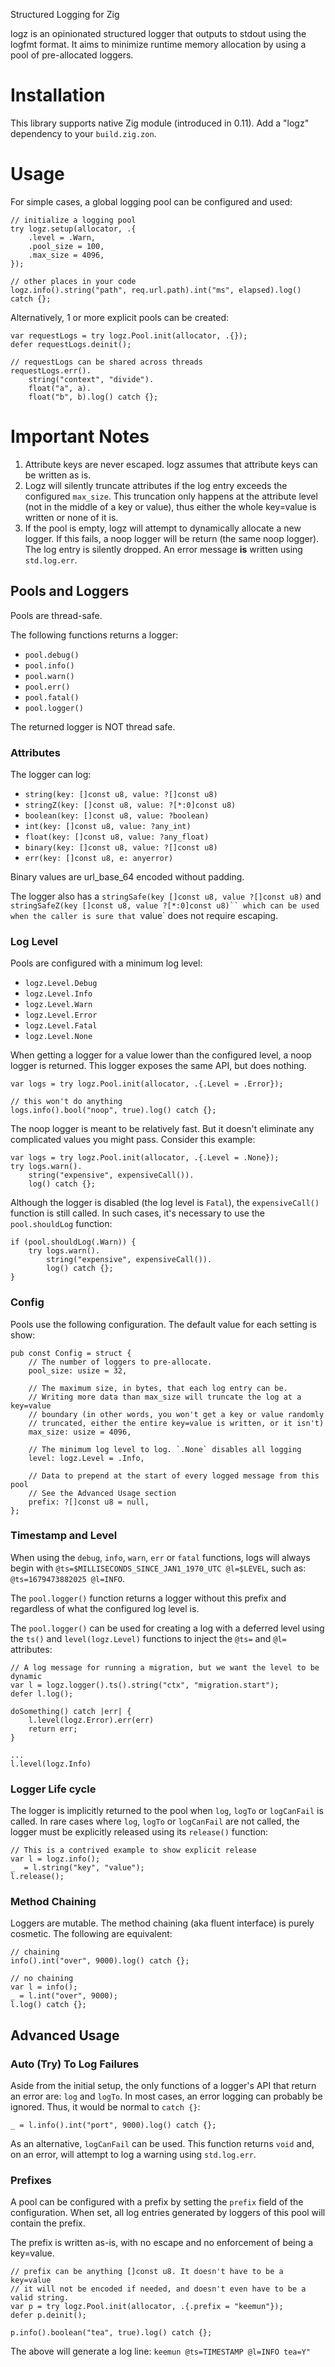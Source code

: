 Structured Logging for Zig

logz is an opinionated structured logger that outputs to stdout using the logfmt format. It aims to minimize runtime memory allocation by using a pool of pre-allocated loggers. 

# Installation
This library supports native Zig module (introduced in 0.11). Add a "logz" dependency to your `build.zig.zon`.

# Usage
For simple cases, a global logging pool can be configured and used:

```zig
// initialize a logging pool
try logz.setup(allocator, .{
    .level = .Warn, 
    .pool_size = 100,
    .max_size = 4096, 
});

// other places in your code
logz.info().string("path", req.url.path).int("ms", elapsed).log() catch {};
```

Alternatively, 1 or more explicit pools can be created:

```zig
var requestLogs = try logz.Pool.init(allocator, .{});
defer requestLogs.deinit();

// requestLogs can be shared across threads
requestLogs.err().
    string("context", "divide").
    float("a", a).
    float("b", b).log() catch {};
```

# Important Notes
1. Attribute keys are never escaped. logz assumes that attribute keys can be written as is.
2. Logz will silently truncate attributes if the log entry exceeds the configured `max_size`. This truncation only happens at the attribute level (not in the middle of a key or value), thus either the whole key=value is written or none of it is.
3. If the pool is empty, logz will attempt to dynamically allocate a new logger. If this fails, a noop logger will be return (the same noop logger). The log entry is silently dropped. An error message **is** written using `std.log.err`.

## Pools and Loggers
Pools are thread-safe.

The following functions returns a logger:

* `pool.debug()`
* `pool.info()`
* `pool.warn()`
* `pool.err()`
* `pool.fatal()`
* `pool.logger()`

The returned logger is NOT thread safe. 

### Attributes
The logger can log:
* `string(key: []const u8, value: ?[]const u8)`
* `stringZ(key: []const u8, value: ?[*:0]const u8)`
* `boolean(key: []const u8, value: ?boolean)`
* `int(key: []const u8, value: ?any_int)`
* `float(key: []const u8, value: ?any_float)`
* `binary(key: []const u8, value: ?[]const u8)`
* `err(key: []const u8, e: anyerror)`

Binary values are url_base_64 encoded without padding.

The logger also has a `stringSafe(key []const u8, value ?[]const u8)` and `stringSafeZ(key []const u8, value ?[*:0]const u8)`` which can be used when the caller is sure that `value` does not require escaping.

### Log Level
Pools are configured with a minimum log level:

* `logz.Level.Debug`
* `logz.Level.Info`
* `logz.Level.Warn`
* `logz.Level.Error`
* `logz.Level.Fatal`
* `logz.Level.None`

When getting a logger for a value lower than the configured level, a noop logger is returned. This logger exposes the same API, but does nothing.

```zig
var logs = try logz.Pool.init(allocator, .{.Level = .Error});

// this won't do anything
logs.info().bool("noop", true).log() catch {};
```

The noop logger is meant to be relatively fast. But it doesn't eliminate any complicated values you might pass. Consider this example:

```zig
var logs = try logz.Pool.init(allocator, .{.Level = .None});
try logs.warn().
    string("expensive", expensiveCall()).
    log() catch {};
```

Although the logger is disabled (the log level is `Fatal`), the `expensiveCall()` function is still called. In such cases, it's necessary to use the `pool.shouldLog` function:

```zig
if (pool.shouldLog(.Warn)) {
    try logs.warn().
        string("expensive", expensiveCall()).
        log() catch {};
}
```

### Config
Pools use the following configuration. The default value for each setting is show:

```zig
pub const Config = struct {
    // The number of loggers to pre-allocate. 
    pool_size: usize = 32,

    // The maximum size, in bytes, that each log entry can be.
    // Writing more data than max_size will truncate the log at a key=value 
    // boundary (in other words, you won't get a key or value randomly 
    // truncated, either the entire key=value is written, or it isn't)
    max_size: usize = 4096,

    // The minimum log level to log. `.None` disables all logging
    level: logz.Level = .Info,

    // Data to prepend at the start of every logged message from this pool
    // See the Advanced Usage section
    prefix: ?[]const u8 = null,
};
```

### Timestamp and Level
When using the `debug`, `info`, `warn`, `err` or `fatal` functions, logs will always begin with `@ts=$MILLISECONDS_SINCE_JAN1_1970_UTC @l=$LEVEL`, such as: `@ts=1679473882025 @l=INFO`.

The `pool.logger()` function returns a logger without this prefix and regardless of what the configured log level is.

The `pool.logger()` can be used for creating a log with a deferred level using the `ts()` and `level(logz.Level)` functions to inject the `@ts=` and `@l=` attributes:

```zig
// A log message for running a migration, but we want the level to be dynamic
var l = logz.logger().ts().string("ctx", "migration.start");
defer l.log();

doSomething() catch |err| {
    l.level(logz.Error).err(err)
    return err;
}

...
l.level(logz.Info)
```

### Logger Life cycle
The logger is implicitly returned to the pool when `log`, `logTo` or `logCanFail` is called. In rare cases where `log`, `logTo` or `logCanFail` are not called, the logger must be explicitly released using its `release()` function:

```zig
// This is a contrived example to show explicit release
var l = logz.info();
_  = l.string("key", "value");
l.release();
```

### Method Chaining
Loggers are mutable. The method chaining (aka fluent interface) is purely cosmetic. The following are equivalent:

```zig
// chaining
info().int("over", 9000).log() catch {};

// no chaining
var l = info();
_ = l.int("over", 9000);
l.log() catch {};
```

## Advanced Usage

### Auto (Try) To Log Failures
Aside from the initial setup, the only functions of a logger's API that return an error are: `log` and `logTo`. In most cases, an error logging can probably be ignored. Thus, it would be normal to `catch {}`:

```zig
_ = l.info().int("port", 9000).log() catch {};
```

As an alternative, `logCanFail` can be used. This function returns `void` and, on an error, will attempt to log a warning using `std.log.err`.

### Prefixes
A pool can be configured with a prefix by setting the `prefix` field of the configuration. When set, all log entries generated by loggers of this pool will contain the prefix. 

The prefix is written as-is, with no escape and no enforcement of being a key=value.

```zig
// prefix can be anything []const u8. It doesn't have to be a key=value
// it will not be encoded if needed, and doesn't even have to be a valid string.
var p = try logz.Pool.init(allocator, .{.prefix = "keemun"});
defer p.deinit();

p.info().boolean("tea", true).log() catch {};
```

The above will generate a log line: `keemun @ts=TIMESTAMP @l=INFO tea=Y"`
